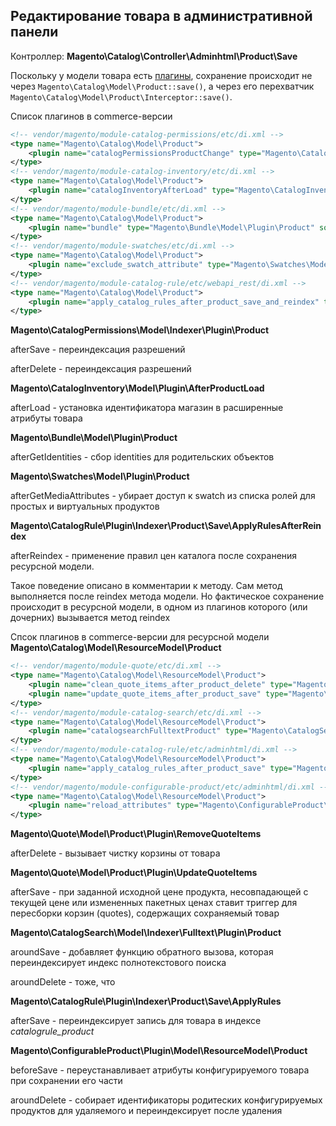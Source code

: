 ## Редактирование товара в административной панели

Контроллер: **Magento\Catalog\Controller\Adminhtml\Product\Save**

Поскольку у модели товара есть [плагины](/magento/subsystem/plugins.md), сохранение происходит не через `Magento\Catalog\Model\Product::save()`, а через его перехватчик `Magento\Catalog\Model\Product\Interceptor::save()`.

Список плагинов в commerce-версии

```xml
<!-- vendor/magento/module-catalog-permissions/etc/di.xml -->
<type name="Magento\Catalog\Model\Product">
    <plugin name="catalogPermissionsProductChange" type="Magento\CatalogPermissions\Model\Indexer\Plugin\Product"/>
</type>
<!-- vendor/magento/module-catalog-inventory/etc/di.xml -->
<type name="Magento\Catalog\Model\Product">
    <plugin name="catalogInventoryAfterLoad" type="Magento\CatalogInventory\Model\Plugin\AfterProductLoad"/>
</type>
<!-- vendor/magento/module-bundle/etc/di.xml -->
<type name="Magento\Catalog\Model\Product">
    <plugin name="bundle" type="Magento\Bundle\Model\Plugin\Product" sortOrder="100" />
</type>
<!-- vendor/magento/module-swatches/etc/di.xml -->
<type name="Magento\Catalog\Model\Product">
    <plugin name="exclude_swatch_attribute" type="Magento\Swatches\Model\Plugin\Product" />
</type>
<!-- vendor/magento/module-catalog-rule/etc/webapi_rest/di.xml -->
<type name="Magento\Catalog\Model\Product">
    <plugin name="apply_catalog_rules_after_product_save_and_reindex" type="Magento\CatalogRule\Plugin\Indexer\Product\Save\ApplyRulesAfterReindex"/>
</type>
```

**Magento\CatalogPermissions\Model\Indexer\Plugin\Product**

afterSave - переиндексация разрешений

afterDelete - переиндексация разрешений

**Magento\CatalogInventory\Model\Plugin\AfterProductLoad**

afterLoad - установка идентификатора магазин в расширенные атрибуты товара

**Magento\Bundle\Model\Plugin\Product**

afterGetIdentities - сбор identities для родительских объектов

**Magento\Swatches\Model\Plugin\Product**

afterGetMediaAttributes - убирает доступ к swatch из списка ролей для простых и виртуальных продуктов

**Magento\CatalogRule\Plugin\Indexer\Product\Save\ApplyRulesAfterReindex**

afterReindex - применение правил цен каталога после сохранения ресурсной модели.

Такое поведение описано в комментарии к методу. Сам метод выполняется после reindex метода модели. Но фактическое сохранение происходит в ресурсной модели, в одном из плагинов которого \(или дочерних\) вызывается метод reindex

Спсок плагинов в commerce-версии для ресурсной модели **Magento\Catalog\Model\ResourceModel\Product**

```xml
<!-- vendor/magento/module-quote/etc/di.xml -->
<type name="Magento\Catalog\Model\ResourceModel\Product">
    <plugin name="clean_quote_items_after_product_delete" type="Magento\Quote\Model\Product\Plugin\RemoveQuoteItems"/>
    <plugin name="update_quote_items_after_product_save" type="Magento\Quote\Model\Product\Plugin\UpdateQuoteItems"/>
</type>
<!-- vendor/magento/module-catalog-search/etc/di.xml -->
<type name="Magento\Catalog\Model\ResourceModel\Product">
    <plugin name="catalogsearchFulltextProduct" type="Magento\CatalogSearch\Model\Indexer\Fulltext\Plugin\Product"/>
</type>
<!-- vendor/magento/module-catalog-rule/etc/adminhtml/di.xml -->
<type name="Magento\Catalog\Model\ResourceModel\Product">
    <plugin name="apply_catalog_rules_after_product_save" type="Magento\CatalogRule\Plugin\Indexer\Product\Save\ApplyRules"/>
</type>
<!-- vendor/magento/module-configurable-product/etc/adminhtml/di.xml -->
<type name="Magento\Catalog\Model\ResourceModel\Product">
    <plugin name="reload_attributes" type="Magento\ConfigurableProduct\Plugin\Model\ResourceModel\Product" />
</type>
```

**Magento\Quote\Model\Product\Plugin\RemoveQuoteItems**

afterDelete - вызывает чистку корзины от товара

**Magento\Quote\Model\Product\Plugin\UpdateQuoteItems**

afterSave - при заданной исходной цене продукта, несовпадающей с текущей цене или измененных пакетных ценах ставит триггер для пересборки корзин \(quotes\), содержащих сохраняемый товар

**Magento\CatalogSearch\Model\Indexer\Fulltext\Plugin\Product**

aroundSave - добавляет функцию обратного вызова, которая переиндексирует индекс полнотекстового поиска

aroundDelete - тоже, что

**Magento\CatalogRule\Plugin\Indexer\Product\Save\ApplyRules**

afterSave - переиндексирует запись для товара в индексе _catalogrule\_product_

**Magento\ConfigurableProduct\Plugin\Model\ResourceModel\Product**

beforeSave - переустанавливает атрибуты конфигурируемого товара при сохранении его части

aroundDelete - собирает идентификаторы родитеских конфигурируемых продуктов для удаляемого и переиндексирует после удаления


